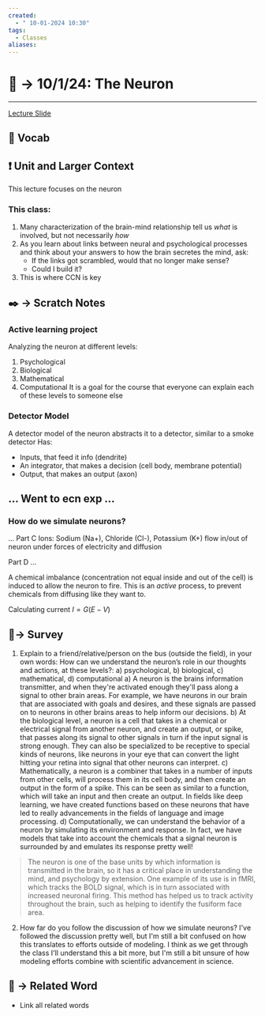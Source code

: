 ```yaml
---
created:
  - " 10-01-2024 10:30"
tags:
  - Classes
aliases:
---
```


# 📗 -> 10/1/24: The Neuron
---
[Lecture Slide](https://canvas.ucdavis.edu/courses/915659/files?preview=25139660)
## 🎤 Vocab


## ❗ Unit and Larger Context
This lecture focuses on the neuron

### This class:
1) Many characterization of the brain-mind relationship tell us *what* is involved, but not necessarily *how*
2) As you learn about links between neural and psychological processes and think about your answers to how the brain secretes the mind, ask:
	- If the links got scrambled, would that no longer make sense?
	- Could I build it?
3) This is where CCN is key


## ✒️ -> Scratch Notes

### Active learning project
Analyzing the neuron at different levels:
1) Psychological
2) Biological
3) Mathematical
4) Computational
It is a goal for the course that everyone can explain each of these levels to someone else


### Detector Model
A detector model of the neuron abstracts it to a detector, similar to a smoke detector
Has:
- Inputs, that feed it info (dendrite)
- An integrator, that makes a decision (cell body, membrane potential)
- Output, that makes an output (axon)


## ...  Went to ecn exp ...


### How do we simulate neurons? 

...
Part C
Ions: Sodium (Na+), Chloride (Cl-), Potassium (K+) flow in/out of neuron under forces of electricity and diffusion


Part D
...

A chemical imbalance (concentration not equal inside and out of the cell) is induced to allow the neuron to fire. This is an *active* process, to prevent chemicals from diffusing like they want to. 

Calculating current
$I = G(E - V)$



## 🧪-> Survey
1) Explain to a friend/relative/person on the bus (outside the field), in your own words: How can we understand the neuron’s role in our thoughts and actions, at these levels?: a) psychological, b) biological, c) mathematical,  d) computational
	a) A neuron is the brains information transmitter, and when they're activated enough they'll pass along a signal to other brain areas. For example, we have neurons in our brain that are associated with goals and desires, and these signals are passed on to neurons in other brains areas to help inform our decisions.
	b) At the biological level, a neuron is a cell that takes in a chemical or electrical signal from another neuron, and create an output, or spike, that passes along its signal to other signals in turn if the input signal is strong enough. They can also be specialized to be receptive to special kinds of neurons, like neurons in your eye that can convert the light hitting your retina into signal that other neurons can interpret.
	c) Mathematically, a neuron is a combiner that takes in a number of inputs from other cells, will process them in its cell body, and then create an output in the form of a spike. This can be seen as similar to a function, which will take an input and then create an output. In fields like deep learning, we have created functions based on these neurons that have led to really advancements in the fields of language and image processing.
	d) Computationally, we can understand the behavior of a neuron by simulating its environment and response. In fact, we have models that take into account the chemicals that a signal neuron is surrounded by and emulates its response pretty well! 


> The neuron is one of the base units by which information is transmitted in the brain, so it has a critical place in understanding the mind, and psychology by extension. One example of its use is in fMRI, which tracks the BOLD signal, which is in turn associated with increased neuronal firing. This method has helped us to track activity throughout the brain, such as helping to identify the fusiform face area.


2) How far do you follow the discussion of how we simulate neurons?
	I've followed the discussion pretty well, but I'm still a bit confused on how this translates to efforts outside of modeling. I think as we get through the class I'll understand this a bit more, but I'm still a bit unsure of how modeling efforts combine with scientific advancement in science.


## 🔗 -> Related Word
- Link all related words


